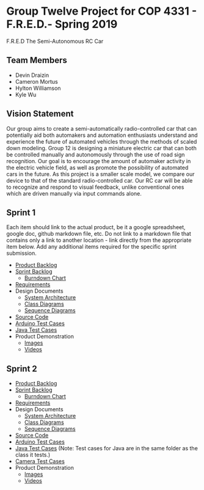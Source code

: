 # Group Twelve Project for COP 4331 - F.R.E.D.- Spring 2019
F.R.E.D The Semi-Autonomous RC Car

## Team Members
- Devin Draizin
- Cameron Mortus
- Hylton Williamson
- Kyle Wu

## Vision Statement

Our group aims to create a semi-automatically radio-controlled car that can potentially aid both automakers and automation enthusiasts understand and experience the future of automated vehicles through the methods of scaled down modeling. Group 12 is designing a miniature electric car that can both be controlled manually and autonomously through the use of road sign recognition. Our goal is to encourage the amount of automaker activity in the electric vehicle field, as well as promote the possibility of automated cars in the future. As this project is a smaller scale model, we compare our device to that of the standard radio-controlled car. Our RC car will be able to recognize and respond to visual feedback, unlike conventional ones which are driven manually via input commands alone.

## Sprint 1
Each item should link to the actual product, be it a google spreadsheet, google doc, github markdown file, etc. Do not link to a markdown file that contains only a link to another location - link directly from the appropriate item below. Add any additional items required for the specific sprint submission.

* [Product Backlog](https://github.com/COP4331Group12/F.R.E.D./blob/master/ProductBacklog.md)
* [Sprint Backlog](https://github.com/COP4331Group12/F.R.E.D./blob/master/Sprint_Backlog1.md)
  * [Burndown Chart](https://drive.google.com/file/d/18vMH9waBDO9OKegmeN9Cmw2NXagwG2h3/view?usp=sharing)
* [Requirements](https://github.com/COP4331Group12/F.R.E.D./blob/master/Requirements.md)
* Design Documents
  - [System Architecture](https://github.com/COP4331Group12/F.R.E.D./blob/master/System_Architecture.md)
  - [Class Diagrams](https://github.com/COP4331Group12/F.R.E.D./blob/master/Markdown/Class_Diagram.jpg)
  - [Sequence Diagrams](https://github.com/COP4331Group12/F.R.E.D./blob/master/Markdown/Sequence_Diagram.jpg)
* [Source Code](https://github.com/COP4331Group12/F.R.E.D./blob/master/Code)
* [Arduino Test Cases](https://github.com/COP4331Group12/F.R.E.D./tree/master/Code/ArduinoSource/Test)
* [Java Test Cases](https://github.com/COP4331Group12/F.R.E.D./tree/master/Code/src/Tests)
* Product Demonstration
  - [Images](https://github.com/COP4331Group12/F.R.E.D./blob/master/Images)
  - [Videos](https://github.com/COP4331Group12/F.R.E.D./blob/master/Markdown/Youtube_Video_Demos.md)

## Sprint 2

* [Product Backlog](https://github.com/COP4331Group12/F.R.E.D./blob/master/ProductBacklog.md)
* [Sprint Backlog](https://github.com/COP4331Group12/F.R.E.D./blob/master/Sprint_Backlog2.md)
  * [Burndown Chart](https://docs.google.com/spreadsheets/d/10S80-vCixam7lW2yfPUcZB6qMGkhUVMaUCMdWhV3SIE/edit?usp=sharing)
* [Requirements](https://github.com/COP4331Group12/F.R.E.D./blob/master/Requirements.md)
* Design Documents
  - [System Architecture](https://github.com/COP4331Group12/F.R.E.D./blob/master/System_Architecture.md)
  - [Class Diagrams](https://github.com/COP4331Group12/F.R.E.D./blob/master/Markdown/Class_Diagram.jpg)
  - [Sequence Diagrams](https://github.com/COP4331Group12/F.R.E.D./blob/master/Markdown/Sequence_Diagram.jpg)
* [Source Code](https://github.com/COP4331Group12/F.R.E.D./blob/master/Code)
* [Arduino Test Cases](https://github.com/COP4331Group12/F.R.E.D./tree/master/Code/ArduinoSource/Test)
* [Java Test Cases](https://github.com/COP4331Group12/F.R.E.D./tree/master/Code/src) (Note: Test cases for Java are in the same folder as the class it tests.)
* [Camera Test Cases]()
* Product Demonstration
  - [Images](https://github.com/COP4331Group12/F.R.E.D./blob/master/Images)
  - [Videos](https://github.com/COP4331Group12/F.R.E.D./blob/master/Markdown/Youtube_Video_Demos.md)

